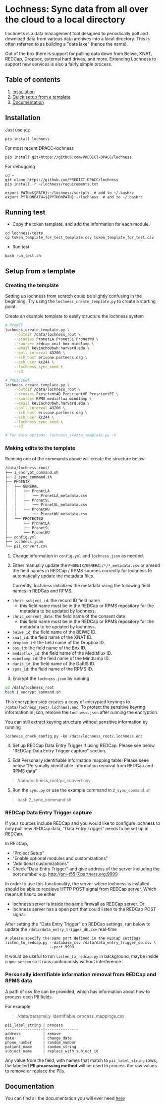 Lochness: Sync data from all over the cloud to a local directory
================================================================
Lochness is a data management tool designed to periodically poll and 
download data from various data archives into a local directory. This 
is often referred to as building a "data lake" (hence the name).

Out of the box there is support for pulling data down from Beiwe, XNAT, 
REDCap, Dropbox, external hard drives, and more. Extending Lochness to 
support new services is also a fairly simple process.

## Table of contents
1. [Installation](#installation)
2. [Quick setup from a template](#Setup_from_a_template)
3. [Documentation](http://docs.neuroinfo.org/lochness/en/latest/)


## Installation

Just use `pip`

```
pip install lochness
```


For most recent DPACC-lochness

```
pip install git+https://github.com/PREDICT-DPACC/lochness
```


For debugging

```
cd ~
git clone https://github.com/PREDICT-DPACC/lochness
pip install -r ~/lochness/requirements.txt

export PATH=${PATH}:~/lochness/scripts  # add to ~/.bashrc
export PYTHONPATH=${PYTHONPATH}:~/lochness  # add to ~/.bashrc
```


## Running test

- Copy the token template, and add the information for each module.

```
cd lochness/tests
cp token_template_for_test_template.csv token_template_for_test.csv
```

- Run test
```
bash run_test.sh 
```


## Setup from a template

### Creating the template
Setting up lochness from scratch could be slightly confusing in the beginning.
Try using the `lochness_create_template.py` to create a starting point.

Create an example template to easily structure the lochness system

```sh
# ProNET
lochness_create_template.py \
    --outdir /data/lochness_root \
    --studies PronetLA PronetSL PronetWU \
    --sources redcap xnat box mindlamp \
    --email kevincho@bwh.harvard.edu \
    --poll_interval 43200 \
    --ssh_host erisone.partners.org \
    --ssh_user kc244 \
    --lochness_sync_send \
    --s3

# PRESCIENT
lochness_create_template.py \
    --outdir /data/lochness_root \
    --studies PrescientAD PrescientME PrescientPE \
    --sources RPMS mediaflux mindlamp \
    --email kevincho@bwh.harvard.edu \
    --poll_interval 43200 \
    --ssh_host erisone.partners.org \
    --ssh_user kc244 \
    --lochness_sync_send \
    --s3

# For more options: lochness_create_template.py -h
```


### Making edits to the template

Running one of the commands above will create the structure below

```sh
/data/lochness_root/
├── 1_encrypt_command.sh
├── 2_sync_command.sh
├── PHOENIX
│   ├── GENERAL
│   │   ├── PronetLA
│   │   │   └── PronetLA_metadata.csv
│   │   ├── PronetSL
│   │   │   └── PronetSL_metadata.csv
│   │   └── PronetWU
│   │       └── PronetWU_metadata.csv
│   └── PROTECTED
│       ├── PronetLA
│       ├── PronetSL
│       └── PronetWU
├── config.yml
├── lochness.json
└── pii_convert.csv
```


1. Change information in `config.yml` and `lochness.json` as needed.


2. Either manually update the `PHOENIX/GENERAL/*/*_metadata.csv` or
   amend the field names in REDCap / RPMS sources correctly for lochness to
   automatically update the metadata files.

   Currently, lochness initializes the metadata using the following field names 
   in REDCap and RPMS.

- `chric_subject_id`: the record ID field name
    - this field name must be in the REDCap or RPMS repository for the metadata
      to be updated by lochness.
- `chric_consent_date`: the field name of the consent date
    - this field name must be in the REDCap or RPMS repository for the metadata
      to be updated by lochness.
- `beiwe_id`: the field name of the BEIWE ID.
- `xnat_id`: the field name of the XNAT ID.
- `dropbox_id`: the field name of the Dropbox ID.
- `box_id`: the field name of the Box ID.
- `mediaflux_id`: the field name of the Mediaflux ID.
- `mindlamp_id`: the field name of the Mindlamp ID.
- `daris_id`: the field name of the DaRIS ID.
- `rpms_id`: the field name of the RPMS ID.


3. Encrypt the `lochness.json` by running

```sh
cd /data/lochness_root
bash 1_encrypt_command.sh
```

This encryption step creates a copy of encrypted keyrings to
`/data/lochness_root/.lochness.enc`. To protect the sensitive keyring
information in json, remove the `lochness.json` after running the encryption.


You can still extract keyring structure without sensitive information by running

```
lochness_check_config.py -ke /data/lochness_root/.lochness.enc
```


4. Set up REDCap Data Entry Trigger if using REDCap. Please see below 
   "REDCap Data Entry Trigger capture" section.


5. Edit Personally identifiable information mapping table. Please seee below
   "Personally identifiable information removal from REDCap and RPMS data"

> /data/lochness_root/pii_convert.csv


5. Run the `sync.py` or use the example command in `2_sync_command.sh`

> bash 2_sync_command.sh


### REDCap Data Entry Trigger capture

If your sources include REDCap and you would like to configure lochness to 
only pull new REDCap data, "Data Entry Trigger" needs to be set up in REDCap.

In REDCap,
- "Project Setup"
- "Enable optional modules and customizations"
- "Additional customizations"
- Check "Data Entry Trigger" and give address of the server including the port number e.g. http://pnl-t55-7.partners.org:9999


In order to use this functionality, the server where lochness is installed
should be able to receieve HTTP POST signal from REDCap server. Which means it
has to be either

- lochness server is inside the same firewall as REDCap server.
    Or
- lochness server has a open port that could listen to the REDCap POST signal.


After setting the "Data Entry Trigger" on REDCap settings, run below to update
the `/data/data_entry_trigger_db.csv` real-time

```
# please specify the same port defined in the REDCap settings
listen_to_redcap.py --database_csv /data/data_entry_trigger_db.csv \
                    --port 9999
```


It would be useful to run `listen_to_redcap.py` in background, maybe inside a
`gnu screen` so it runs continuously without interference.



### Personally identifiable information removal from REDCap and RPMS data

A path of csv file can be provided, which has information about how to process
each PII fields. 

For example

> /data/personally_identifiable_process_mappings.csv

```table
pii_label_string | process
-----------------|---------------
address          | remove
date             | change_date
phone_number     | random_number
patient_name     | random_string
subject_name     | replace_with_subject_id
```

Any value from the field, with names that match to `pii_label_string` rows,
the labelled **PII processing method** will be used to process the raw values
to remove or replace the PIIs.


## Documentation
You can find all the documentation you will ever need [here](https://lochness.readthedocs.io/en/latest/)
